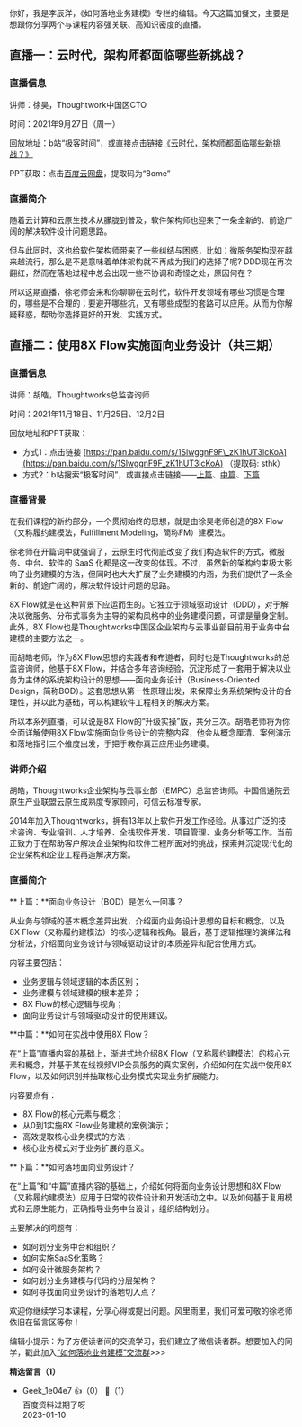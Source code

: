 你好，我是李辰洋，《如何落地业务建模》专栏的编辑。今天这篇加餐文，主要是想跟你分享两个与课程内容强关联、高知识密度的直播。

## 直播一：云时代，架构师都面临哪些新挑战？

### 直播信息

讲师：徐昊，Thoughtwork中国区CTO

时间：2021年9月27日（周一）

回放地址：b站“极客时间”，或直接点击链接[《云时代，架构师都面临哪些新挑战？》](https://www.bilibili.com/video/BV1Uq4y1P7nj?spm_id_from=333.999.0.0)

PPT获取：点击[百度云网盘](https://pan.baidu.com/s/1GYsaTXsrtXn-UCF-6yQ-Lw)，提取码为“8ome”

### 直播简介

随着云计算和云原生技术从朦胧到普及，软件架构师也迎来了一条全新的、前途广阔的解决软件设计问题思路。

但与此同时，这也给软件架构师带来了一些纠结与困惑，比如：微服务架构现在越来越流行，那么是不是意味着单体架构就不再成为我们的选择了呢? DDD现在再次翻红，然而在落地过程中总会出现一些不协调和奇怪之处，原因何在？

所以这期直播，徐老师会来和你聊聊在云时代，软件开发领域有哪些习惯是合理的，哪些是不合理的；要避开哪些坑，又有哪些成型的套路可以应用。从而为你解疑释惑，帮助你选择更好的开发、实践方式。

## 直播二：使用8X Flow实施面向业务设计（共三期）

### 直播信息

讲师：胡皓，Thoughtworks总监咨询师

时间：2021年11月18日、11月25日、12月2日

回放地址和PPT获取：

- 方式1：点击链接 [https://pan.baidu.com/s/1SlwggnF9F\_zK1hUT3lcKoA](https://pan.baidu.com/s/1SlwggnF9F_zK1hUT3lcKoA) （提取码: sthk）
- 方式2：b站搜索“极客时间”，或直接点击链接——[上篇](https://www.bilibili.com/video/BV1MU4y1u7H3?from=search&seid=2068548390253490033&spm_id_from=333.337.0.0)、[中篇](https://www.bilibili.com/video/BV1jM4y1P7eT?from=search&seid=2068548390253490033&spm_id_from=333.337.0.0)、[下篇](https://www.bilibili.com/video/BV1dg411A76o?from=search&seid=15845242699996233491&spm_id_from=333.337.0.0)

### 直播背景

在我们课程的新约部分，一个贯彻始终的思想，就是由徐昊老师创造的8X Flow（又称履约建模法，Fulfillment Modeling，简称FM）建模法。

徐老师在开篇词中就强调了，云原生时代彻底改变了我们构造软件的方式，微服务、中台、软件的 SaaS 化都是这一改变的体现。不过，虽然新的架构约束极大影响了业务建模的方法，但同时也大大扩展了业务建模的内涵，为我们提供了一条全新的、前途广阔的，解决软件设计问题的思路。

8X Flow就是在这种背景下应运而生的。它独立于领域驱动设计（DDD），对于解决以微服务、分布式事务为主导的架构风格中的业务建模问题，可谓是量身定制。此外，8X Flow也是Thoughtworks中国区企业架构与云事业部目前用于业务中台建模的主要方法之一。

而胡皓老师，作为8X Flow思想的实践者和布道者，同时也是Thoughtworks的总监咨询师，他基于8X Flow，并结合多年咨询经验，沉淀形成了一套用于解决以业务为主体的系统架构设计的思想——面向业务设计（Business-Oriented Design，简称BOD）。这套思想从第一性原理出发，来保障业务系统架构设计的合理性，并以此为基础，可以构建软件工程相关的解决方案。

所以本系列直播，可以说是8X Flow的“升级实操”版，共分三次。胡皓老师将为你全面详解使用8X Flow实施面向业务设计的完整内容，他会从概念厘清、案例演示和落地指引三个维度出发，手把手教你真正应用业务建模。

### 讲师介绍

胡皓，Thoughtworks企业架构与云事业部（EMPC）总监咨询师。中国信通院云原生产业联盟云原生成熟度专家顾问，可信云标准专家。

2014年加入Thoughtworks，拥有13年以上软件开发工作经验。从事过广泛的技术咨询、专业培训、人才培养、全栈软件开发、项目管理、业务分析等工作。当前正致力于在帮助客户解决企业架构和软件工程所面对的挑战，探索并沉淀现代化的企业架构和企业工程再造解决方案。

### 直播简介

**上篇：**面向业务设计（BOD）是怎么一回事？

从业务与领域的基本概念差异出发，介绍面向业务设计思想的目标和概念，以及8X Flow（又称履约建模法）的核心逻辑和视角。最后，基于逻辑推理的演绎法和分析法，介绍面向业务设计与领域驱动设计的本质差异和配合使用方式。

内容主要包括：

- 业务逻辑与领域逻辑的本质区别；
- 业务建模与领域建模的根本差异；
- 8X Flow的核心逻辑与视角；
- 面向业务设计与领域驱动设计的使用建议。

**中篇：**如何在实战中使用8X Flow？

在“上篇”直播内容的基础上，渐进式地介绍8X Flow（又称履约建模法）的核心元素和概念，并基于某在线视频VIP会员服务的真实案例，介绍如何在实战中使用8X Flow，以及如何识别并抽取核心业务模式实现业务扩展能力。

内容要点有：

- 8X Flow的核心元素与概念；
- 从0到1实施8X Flow业务建模的案例演示；
- 高效提取核心业务模式的方法；
- 核心业务模式对于业务扩展的意义。

**下篇：**如何落地面向业务设计？

在“上篇”和“中篇”直播内容的基础上，介绍如何将面向业务设计思想和8X Flow（又称履约建模法）应用于日常的软件设计和开发活动之中。以及如何基于复用模式和云原生能力，正确指导业务中台设计，组织结构划分。

主要解决的问题有：

- 如何划分业务中台和组织？
- 如何实施SaaS化策略？
- 如何设计微服务架构？
- 如何划分业务建模与代码的分层架构？
- 如何寻找面向业务设计的落地切入点？

欢迎你继续学习本课程，分享心得或提出问题。风里雨里，我们可爱可敬的徐老师依旧在留言区等你！

编辑小提示：为了方便读者间的交流学习，我们建立了微信读者群。想要加入的同学，戳此加入[“如何落地业务建模”交流群](https://jinshuju.net/f/wjtvTP)&gt;&gt;&gt;
<div><strong>精选留言（1）</strong></div><ul>
<li><span>Geek_1e04e7</span> 👍（0） 💬（1）<div>百度资料过期了呀</div>2023-01-10</li><br/>
</ul>